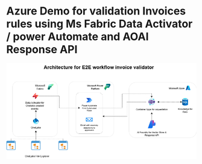 # Azure Demo for validation Invoices rules using Ms Fabric Data Activator / power Automate and AOAI Response API

![Architecture](docs/GeneralArchitecture.png)
